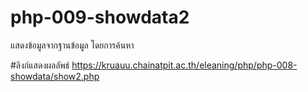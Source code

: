# php-009-showdata2
แสดงข้อมูลจากฐานข้อมูล โดยการค้นหา

#ลิงก์แสดงผลลัพธ์ 
https://kruauu.chainatpit.ac.th/eleaning/php/php-008-showdata/show2.php
